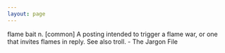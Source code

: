 ```yaml
---
layout: page
---
```


flame bait n. [common] A posting intended to trigger a flame war, or one that invites flames in reply. See also troll. - The Jargon File

